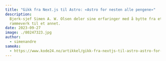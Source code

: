 ```yaml
---
title: "Gikk fra Next.js til Astro: «Astro for nesten alle pengene»"
description:
  Bjerk-sjef Simen A. W. Olsen deler sine erfaringer med å bytte fra et
  rammeverk til et annet.
date: 2023-09-27
image: ./80247323.jpg
author:
  - simenandre
sameAs:
  - https://www.kode24.no/artikkel/gikk-fra-nextjs-til-astro-astro-for-nesten-alle-pengene/80246798
---
```

